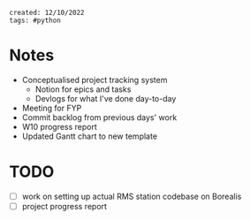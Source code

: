 ```
created: 12/10/2022
tags: #python
```

# Notes
- Conceptualised project tracking system
  - Notion for epics and tasks
  - Devlogs for what I've done day-to-day
- Meeting for FYP
- Commit backlog from previous days' work
- W10 progress report
- Updated Gantt chart to new template

# TODO
- [ ] work on setting up actual RMS station codebase on Borealis
- [ ] project progress report
